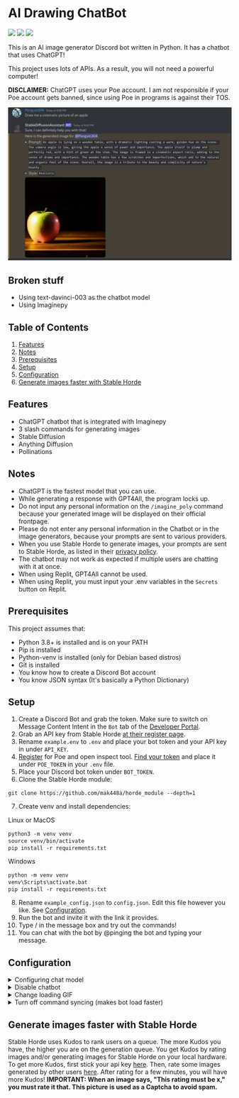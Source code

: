 # AI Drawing ChatBot

![](https://img.shields.io/github/license/mak448a/Stable-Diffusion-Bot)
![](https://img.shields.io/github/contributors/mak448a/Stable-Diffusion-Bot)
![](https://img.shields.io/github/repo-size/mak448a/Stable-Diffusion-Bot)

This is an AI image generator Discord bot written in Python. It has a chatbot that uses ChatGPT!

This project uses lots of APIs. As a result, you will not need a powerful computer!

**DISCLAIMER:** ChatGPT uses your Poe account.
I am not responsible if your Poe account gets banned, since using Poe in programs is against their TOS.

![](demo.png)

## Broken stuff
- Using text-davinci-003 as the chatbot model
- Using Imaginepy

## Table of Contents
1. [Features](#Features)
2. [Notes](#Notes)
3. [Prerequisites](#Prerequisites)
4. [Setup](#Setup)
5. [Configuration](#Configuration)
6. [Generate images faster with Stable Horde](#Generate-images-faster-with-Stable-Horde)


## Features
- ChatGPT chatbot that is integrated with Imaginepy
- 3 slash commands for generating images
- Stable Diffusion
- Anything Diffusion
- Pollinations


## Notes

- ChatGPT is the fastest model that you can use.
- While generating a response with GPT4All, the program locks up.
- Do not input any personal information on the `/imagine_poly` command because your generated image will be displayed
on their official frontpage.
- Please do not enter any personal information in the Chatbot or in the image generators,
because your prompts are sent to various providers.
- When you use Stable Horde to generate images, your prompts are sent to Stable Horde, as listed in their [privacy policy](https://stablehorde.net/privacy). 
- The chatbot may not work as expected if multiple users are chatting with it at once.
- When using Replit, GPT4All cannot be used.
- When using Replit, you must input your .env variables in the `Secrets` button on Replit.


## Prerequisites
This project assumes that:
- Python 3.8+ is installed and is on your PATH
- Pip is installed
- Python-venv is installed (only for Debian based distros)
- Git is installed
- You know how to create a Discord Bot account
- You know JSON syntax (It's basically a Python Dictionary)


## Setup
1. Create a Discord Bot and grab the token. Make sure to switch on Message Content Intent in the `Bot` tab of the [Developer Portal](https://discord.com/developers/applications).
2. Grab an API key from Stable Horde [at their register page](https://stablehorde.net/register).
3. Rename `example.env` to `.env` and place your bot token and your API key in under `API_KEY`.
4. [Register](https://poe.com) for Poe and open inspect tool. [Find your token](https://github.com/ading2210/poe-api#finding-your-token) and place it under `POE_TOKEN` in your `.env` file.
5. Place your Discord bot token under `BOT_TOKEN`.
6. Clone the Stable Horde module:
```shell
git clone https://github.com/mak448a/horde_module --depth=1
```
7. Create venv and install dependencies:

Linux or MacOS
```shell
python3 -m venv venv
source venv/bin/activate
pip install -r requirements.txt
```
Windows
```shell
python -m venv venv
venv\Scripts\activate.bat
pip install -r requirements.txt
```
8. Rename `example_config.json` to `config.json`. Edit this file however you like. See [Configuration](#Configuration).
9. Run the bot and invite it with the link it provides.
10. Type / in the message box and try out the commands!
11. You can chat with the bot by @pinging the bot and typing your message.


## Configuration
<details><summary>Configuring chat model</summary>
Go to <code>config.json</code> and set the key <code>"model"</code> to the model you want.

**Available Models**
- ChatGPT
- GPT4All
- text-davinci-003

You must write the model exactly as it is written here.
When using ChatGPT, you must sign up for a Poe account.

When you are done, the edited line should look like this:

<code>"model": "ChatGPT",</code>
</details>
<details><summary>Disable chatbot</summary>
Go to <code>config.json</code> and set the key <code>"chatbot"</code> to false.

It should look like this:

<code>"chatbot": false,</code>
</details>
<details><summary>Change loading GIF</summary>
Go to <code>config.json</code> and set the key <code>"loading_gif"</code> to any GIF on Tenor you want!

It should look like this:

<code>"loading_gif": "https://tenor.com/your/favorite/loading/gif",
</code>
</details>
<details><summary>Turn off command syncing (makes bot load faster)</summary>
Go to <code>config.json</code> and set the key <code>"sync"</code> to <code>false</code>.

It should look like this:

<code>"sync": false</code>
</details>



## Generate images faster with Stable Horde
Stable Horde uses Kudos to rank users on a queue. The more Kudos you have, the higher you are on the generation queue.
You get Kudos by rating images and/or generating images for Stable Horde
on your local hardware.
To get more Kudos, first stick your api key [here](https://tinybots.net/artbot/settings).
Then, rate some images generated by other users [here](https://tinybots.net/artbot/rate).
After rating for a few minutes, you will have more Kudos!
**IMPORTANT: When an image says, "This rating must be x," you must rate it that. This picture is used as a Captcha to avoid spam.**
